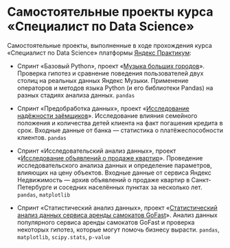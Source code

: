 # Самостоятельные проекты курса «Специалист по Data Science»

Самостоятельные проекты, выполненные в ходе прохождения курса «Специалист по Data Science» платформы [Яндекс Практикум](https://practicum.yandex.ru/):

- Спринт «Базовый Python», проект «[Музыка больших городов](./projects/03_basic_python/notebook.ipynb)».
  Проверка гипотез и сравнение поведения пользователей двух столиц на реальных данных Яндекс Музыки. Применение операторов и методов языка Python (и его библиотеки Pandas) на разных стадиях анализа данных.
  `pandas`

- Спринт «Предобработка данных», проект «[Исследование надёжности заёмщиков](./projects/04_data_preprocessing/notebook.ipynb)». 
  Исследование влияния семейного положения и количества детей клиента на факт погашения кредита в срок. Входные данные от банка — статистика о платёжеспособности клиентов.
  `pandas`

- Спринт «Исследовательский анализ данных», проект «[Исследование объявлений о продаже квартир](./projects/05_exploratory_data_analysis/notebook.ipynb)».
  Проведение исследовательского анализа данных и определение параметров, влияющих на цену объектов. Входные данные от сервиса Яндекс Недвижимость — архив объявлений о продаже квартир в Санкт-Петербурге и соседних населённых пунктах за несколько лет.
  `pandas`, `matplotlib`

- Спринт «Статистический анализ данных», проект «[Статистический анализ данных сервиса аренды самокатов GoFast](./projects/06_statistical_data_analysis/notebook.ipynb)».
  Анализ данных популярного сервиса аренды самокатов GoFast и проверка некоторых гипотез, которые могут помочь бизнесу вырасти.
  `pandas`, `matplotlib`, `scipy.stats`, `p-value`
